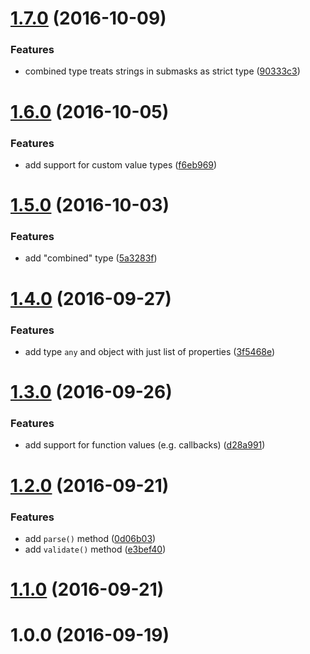 <a name="1.7.0"></a>
# [1.7.0](https://github.com/fczbkk/config-mask/compare/v1.6.0...v1.7.0) (2016-10-09)


### Features

* combined type treats strings in submasks as strict type ([90333c3](https://github.com/fczbkk/config-mask/commit/90333c3))



<a name="1.6.0"></a>
# [1.6.0](https://github.com/fczbkk/config-mask/compare/v1.5.0...v1.6.0) (2016-10-05)


### Features

* add support for custom value types ([f6eb969](https://github.com/fczbkk/config-mask/commit/f6eb969))



<a name="1.5.0"></a>
# [1.5.0](https://github.com/fczbkk/config-mask/compare/v1.4.0...v1.5.0) (2016-10-03)


### Features

* add "combined" type ([5a3283f](https://github.com/fczbkk/config-mask/commit/5a3283f))



<a name="1.4.0"></a>
# [1.4.0](https://github.com/fczbkk/config-mask/compare/v1.3.0...v1.4.0) (2016-09-27)


### Features

* add type `any` and object with just list of properties ([3f5468e](https://github.com/fczbkk/config-mask/commit/3f5468e))



<a name="1.3.0"></a>
# [1.3.0](https://github.com/fczbkk/config-mask/compare/v1.2.0...v1.3.0) (2016-09-26)


### Features

* add support for function values (e.g. callbacks) ([d28a991](https://github.com/fczbkk/config-mask/commit/d28a991))



<a name="1.2.0"></a>
# [1.2.0](https://github.com/fczbkk/config-mask/compare/v1.1.0...v1.2.0) (2016-09-21)


### Features

* add `parse()` method ([0d06b03](https://github.com/fczbkk/config-mask/commit/0d06b03))
* add `validate()` method ([e3bef40](https://github.com/fczbkk/config-mask/commit/e3bef40))



<a name="1.1.0"></a>
# [1.1.0](https://github.com/fczbkk/config-mask/compare/v1.0.0...v1.1.0) (2016-09-21)



<a name="1.0.0"></a>
# 1.0.0 (2016-09-19)



